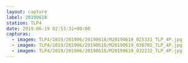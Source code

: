 ```yaml
---
layout: capture
label: 20190618
station: TLP4
date: 2019-06-19 02:53:31+00:00
capturas:
  - imagem: TLP4/2019/201906/20190618/M20190619_025331_TLP_4P.jpg
  - imagem: TLP4/2019/201906/20190618/M20190619_030702_TLP_4P.jpg
  - imagem: TLP4/2019/201906/20190618/M20190619_032232_TLP_4P.jpg
---
```

